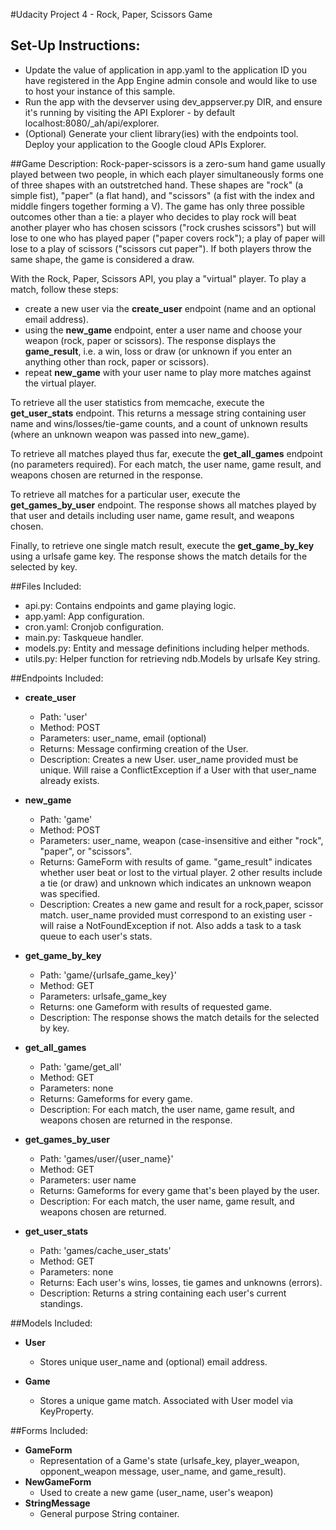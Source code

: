 #Udacity Project 4 - Rock, Paper, Scissors Game

## Set-Up Instructions:
 - Update the value of application in app.yaml to the application ID you have registered
 in the App Engine admin console and would like to use to host your instance of this sample.
 - Run the app with the devserver using dev_appserver.py DIR, and ensure it's
 running by visiting the API Explorer - by default localhost:8080/_ah/api/explorer.
 - (Optional) Generate your client library(ies) with the endpoints tool.
 Deploy your application to the Google cloud APIs Explorer.

##Game Description:
Rock-paper-scissors is a zero-sum hand game usually played between two people,
in which each player simultaneously forms one of three shapes with an outstretched hand.
These shapes are "rock" (a simple fist), "paper" (a flat hand), and "scissors"
(a fist with the index and middle fingers together forming a V). The game has only
three possible outcomes other than a tie: a player who decides to play rock will beat
another player who has chosen scissors ("rock crushes scissors") but will lose to one
who has played paper ("paper covers rock"); a play of paper will lose to a play of scissors
("scissors cut paper"). If both players throw the same shape, the game is considered a draw.

With the Rock, Paper, Scissors API, you play a "virtual" player.  To play a match, follow
these steps:
 - create a new user via the **create_user** endpoint (name and an optional email address).
 - using the **new_game** endpoint, enter a user name and choose your weapon (rock, paper
   or scissors).  The response displays the **game_result**, i.e. a win, loss or draw
   (or unknown if you enter an anything other than rock, paper or scissors).
 - repeat **new_game** with your user name to play more matches against the virtual player.

To retrieve all the user statistics from memcache, execute the **get_user_stats** endpoint.
This returns a message string containing user name and wins/losses/tie-game counts,
and a count of unknown results (where an unknown weapon was passed into new_game).

To retrieve all matches played thus far, execute the **get_all_games** endpoint (no parameters
required).  For each match, the user name, game result, and weapons chosen are returned
in the response.

To retrieve all matches for a particular user, execute the **get_games_by_user** endpoint.
The response shows all matches played by that user and details including user name, game
result, and weapons chosen.

Finally, to retrieve one single match result, execute the **get_game_by_key** using a
urlsafe game key.  The response shows the match details for the selected by key.

##Files Included:
 - api.py: Contains endpoints and game playing logic.
 - app.yaml: App configuration.
 - cron.yaml: Cronjob configuration.
 - main.py: Taskqueue handler.
 - models.py: Entity and message definitions including helper methods.
 - utils.py: Helper function for retrieving ndb.Models by urlsafe Key string.

##Endpoints Included:
 - **create_user**
    - Path: 'user'
    - Method: POST
    - Parameters: user_name, email (optional)
    - Returns: Message confirming creation of the User.
    - Description: Creates a new User. user_name provided must be unique. Will 
    raise a ConflictException if a User with that user_name already exists.
    
 - **new_game**
    - Path: 'game'
    - Method: POST
    - Parameters: user_name, weapon (case-insensitive and either "rock", "paper", or "scissors".
    - Returns: GameForm with results of game.  "game_result" indicates whether user beat or
      lost to the virtual player.  2 other results include a tie (or draw) and unknown which
      indicates an unknown weapon was specified.
    - Description: Creates a new game and result for a rock,paper, scissor match. user_name
    provided must correspond to an existing user - will raise a NotFoundException if not.  Also
    adds a task to a task queue to each user's stats.

 - **get_game_by_key**
    - Path: 'game/{urlsafe_game_key}'
    - Method: GET
    - Parameters: urlsafe_game_key
    - Returns: one Gameform with results of requested game.
    - Description: The response shows the match details for the selected by key.

- **get_all_games**
    - Path: 'game/get_all'
    - Method: GET
    - Parameters: none
    - Returns: Gameforms for every game.
    - Description: For each match, the user name, game result, and weapons chosen are
    returned in the response.

- **get_games_by_user**
    - Path: 'games/user/{user_name}'
    - Method: GET
    - Parameters: user name
    - Returns: Gameforms for every game that's been played by the user.
    - Description: For each match, the user name, game result, and weapons chosen are
    returned.

- **get_user_stats**
    - Path: 'games/cache_user_stats'
    - Method: GET
    - Parameters: none
    - Returns: Each user's wins, losses, tie games and unknowns (errors).
    - Description: Returns a string containing each user's current standings.


##Models Included:
 - **User**
    - Stores unique user_name and (optional) email address.
    
 - **Game**
    - Stores a unique game match. Associated with User model via KeyProperty.

    
##Forms Included:
 - **GameForm**
    - Representation of a Game's state (urlsafe_key, player_weapon, opponent_weapon
    message, user_name, and game_result).
 - **NewGameForm**
    - Used to create a new game (user_name, user's weapon)
 - **StringMessage**
    - General purpose String container.